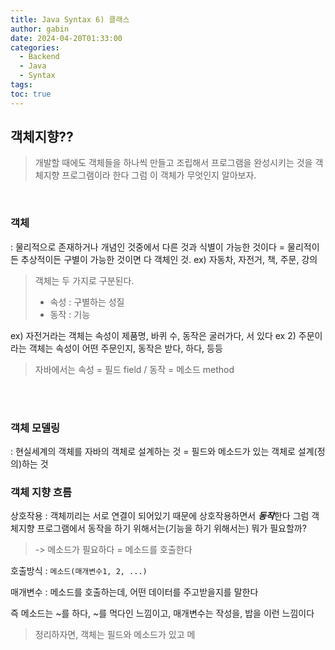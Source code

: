```yaml
---
title: Java Syntax 6) 클래스
author: gabin
date: 2024-04-20T01:33:00
categories:
  - Backend
  - Java
  - Syntax
tags: 
toc: true
---
```

## 객체지향??
> 개발할 때에도 객체들을 하나씩 만들고 조립해서 프로그램을 완성시키는 것을 객체지향 프로그램이라 한다
> 그럼 이 객체가 무엇인지 알아보자.

<br>

### 객체
: 물리적으로 존재하거나 개념인 것중에서 다른 것과 식별이 가능한 것이다 = 물리적이든 추상적이든 구별이 가능한 것이면 다 객체인 것.
ex) 자동차, 자전거, 책, 주문, 강의

> 객체는 두 가지로 구분된다.
> - 속성 : 구별하는 성질
> - 동작 : 기능

ex) 자전거라는 객체는 속성이 제품명, 바퀴 수, 동작은 굴러가다, 서 있다
ex 2) 주문이라는 객체는 속성이 어떤 주문인지, 동작은 받다, 하다, 등등

> 자바에서는 속성 = 필드 field / 동작 = 메소드 method


<br>
<br>

### 객체 모델링
: 현실세계의 객체를 자바의 객체로 설계하는 것 = 필드와 메소드가 있는 객체로 설계(정의)하는 것


### 객체 지향 흐름

상호작용 : 객체끼리는 서로 연결이 되어있기 때문에 상호작용하면서  ***동작***한다
그럼 객체지향 프로그램에서 동작을 하기 위해서는(기능을 하기 위해서는) 뭐가 필요할까?

>-> 메소드가 필요하다 = 메소드를 호출한다

호출방식 : `메소드(매개변수1, 2, ...)`

매개변수 : 메소드를 호출하는데, 어떤 데이터를 주고받을지를 말한다

즉 메소드는 ~를 하다, ~를 먹다인 느낌이고, 매개변수는 작성을, 밥을 이런 느낌이다

> 정리하자면, 객체는 필드와 메소드가 있고 메
